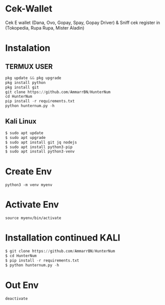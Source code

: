 # Cek-Wallet
Cek E wallet (Dana, Ovo, Gopay, Spay, Gopay Driver) &amp; Sniff cek register in (Tokopedia, Rupa Rupa, Mister Aladin)


# Instalation
## TERMUX USER
```python
pkg update && pkg upgrade
pkg install python
pkg install git
git clone https://github.com/AmmarrBN/HunterNum
cd HunterNum
pip install -r requirements.txt
python hunternum.py -h
```
## Kali Linux
```python
$ sudo apt update
$ sudo apt upgrade
$ sudo apt install git jq nodejs
$ sudo apt install python3-pip
$ sudo apt install python3-venv
```

# Create Env
```
python3 -m venv myenv
```
# Activate Env
```
source myenv/bin/activate
```
# Installation continued KALI
```python
$ git clone https://github.com/AmmarrBN/HunterNum
$ cd HunterNum
$ pip install -r requirements.txt
$ python hunternum.py -h
```
# Out Env
```
deactivate
```
